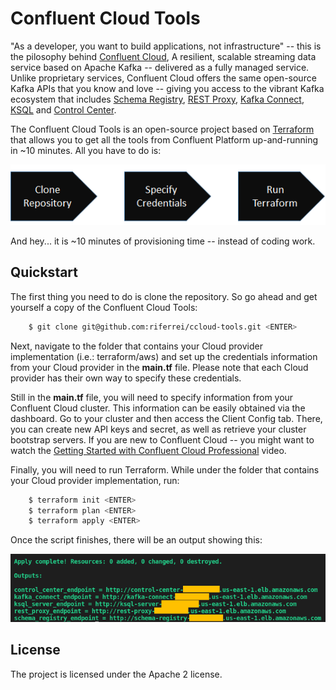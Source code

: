 # Confluent Cloud Tools

"As a developer, you want to build applications, not infrastructure" -- this is the pilosophy behind [Confluent Cloud](https://www.confluent.io/confluent-cloud), A resilient, scalable streaming data service based on Apache Kafka -- delivered as a fully managed service. Unlike proprietary services, Confluent Cloud offers the same open-source Kafka APIs that you know and love -- giving you access to the vibrant Kafka ecosystem that includes [Schema Registry](https://docs.confluent.io/current/schema-registry/docs/index.html), [REST Proxy](https://docs.confluent.io/current/kafka-rest/docs/index.html), [Kafka Connect](https://docs.confluent.io/current/connect/index.html), [KSQL](https://docs.confluent.io/current/ksql/docs/index.html) and [Control Center](https://docs.confluent.io/current/control-center/index.html).

The Confluent Cloud Tools is an open-source project based on [Terraform](https://www.terraform.io) that allows you to get all the tools from Confluent Platform up-and-running in ~10 minutes. All you have to do is:

<p align="center">
    <img src="images/three_steps.png" />
</p>

And hey... it is ~10 minutes of provisioning time -- instead of coding work.

Quickstart
----------

The first thing you need to do is clone the repository. So go ahead and get yourself a copy of the Confluent Cloud Tools:

```bash
    $ git clone git@github.com:riferrei/ccloud-tools.git <ENTER>
```
Next, navigate to the folder that contains your Cloud provider implementation (i.e.: terraform/aws) and set up the credentials information from your Cloud provider in the **main.tf** file. Please note that each Cloud provider has their own way to specify these credentials.

Still in the **main.tf** file, you will need to specify information from your Confluent Cloud cluster. This information can be easily obtained via the dashboard. Go to your cluster and then access the Client Config tab. There, you can create new API keys and secret, as well as retrieve your cluster bootstrap servers. If you are new to Confluent Cloud -- you might want to watch the [Getting Started with Confluent Cloud Professional](https://www.youtube.com/watch?v=JTPjfk51s3c) video.

Finally, you will need to run Terraform. While under the folder that contains your Cloud provider implementation, run:

```bash
    $ terraform init <ENTER>
    $ terraform plan <ENTER>
    $ terraform apply <ENTER>
```
Once the script finishes, there will be an output showing this:

<p align="center">
    <img src="images/outputs.png" />
</p>

License
-------

The project is licensed under the Apache 2 license.